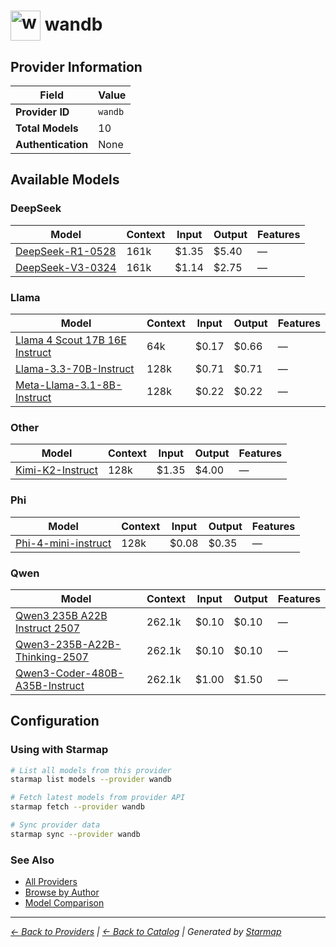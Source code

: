 # <img src="https://raw.githubusercontent.com/agentstation/starmap/master/internal/embedded/catalog/providers/wandb/logo.svg" alt="wandb logo" width="48" height="48" style="vertical-align: middle;"> wandb
  
## Provider Information
  
| Field | Value |
|---------|---------|
| **Provider ID** | `wandb` |
| **Total Models** | 10 |
| **Authentication** | None |

  
## Available Models
  
### DeepSeek
  
| Model | Context | Input | Output | Features |
|---------|---------|---------|---------|---------|
| [DeepSeek-R1-0528](./models/deepseek-ai-deepseek-r1-0528.md) | 161k | $1.35 | $5.40 | — |
| [DeepSeek-V3-0324](./models/deepseek-ai-deepseek-v3-0324.md) | 161k | $1.14 | $2.75 | — |

  
### Llama
  
| Model | Context | Input | Output | Features |
|---------|---------|---------|---------|---------|
| [Llama 4 Scout 17B 16E Instruct](./models/meta-llama-llama-4-scout-17b-16e-instruct.md) | 64k | $0.17 | $0.66 | — |
| [Llama-3.3-70B-Instruct](./models/meta-llama-llama-3.3-70b-instruct.md) | 128k | $0.71 | $0.71 | — |
| [Meta-Llama-3.1-8B-Instruct](./models/meta-llama-llama-3.1-8b-instruct.md) | 128k | $0.22 | $0.22 | — |

  
### Other
  
| Model | Context | Input | Output | Features |
|---------|---------|---------|---------|---------|
| [Kimi-K2-Instruct](./models/moonshotai-kimi-k2-instruct.md) | 128k | $1.35 | $4.00 | — |

  
### Phi
  
| Model | Context | Input | Output | Features |
|---------|---------|---------|---------|---------|
| [Phi-4-mini-instruct](./models/microsoft-phi-4-mini-instruct.md) | 128k | $0.08 | $0.35 | — |

  
### Qwen
  
| Model | Context | Input | Output | Features |
|---------|---------|---------|---------|---------|
| [Qwen3 235B A22B Instruct 2507](./models/qwen-qwen3-235b-a22b-instruct-2507.md) | 262.1k | $0.10 | $0.10 | — |
| [Qwen3-235B-A22B-Thinking-2507](./models/qwen-qwen3-235b-a22b-thinking-2507.md) | 262.1k | $0.10 | $0.10 | — |
| [Qwen3-Coder-480B-A35B-Instruct](./models/qwen-qwen3-coder-480b-a35b-instruct.md) | 262.1k | $1.00 | $1.50 | — |

  
## Configuration
  
### Using with Starmap
  
```bash
# List all models from this provider
starmap list models --provider wandb

# Fetch latest models from provider API
starmap fetch --provider wandb

# Sync provider data
starmap sync --provider wandb
```
  
### See Also

- [All Providers](../)
- [Browse by Author](../../authors/)
- [Model Comparison](../../models/)


  
---
_[← Back to Providers](../) | [← Back to Catalog](../../) | Generated by [Starmap](https://github.com/agentstation/starmap)_
